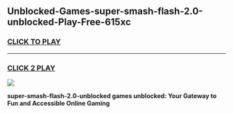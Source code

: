 
## Unblocked-Games-super-smash-flash-2.0-unblocked-Play-Free-615xc
<h3>
<a href="https://premium76.site?title=super-smash-flash-2.0-unblocked&ref=23A">CLICK TO PLAY</a></h3>
<hr>

<h3>
<a href="https://premium76.site?title=super-smash-flash-2.0-unblocked&ref=23A">CLICK 2 PLAY</a>
  
</h3>

<a href="https://premium76.site?title=super-smash-flash-2.0-unblocked&ref=23A"><img src="https://clearcache.store/games.png"></a>


**super-smash-flash-2.0-unblocked games unblocked: Your Gateway to Fun and Accessible Online Gaming**
